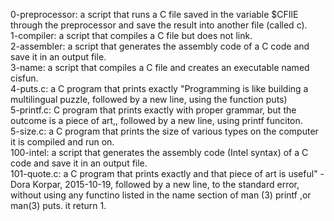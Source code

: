 0-preprocessor: a script that runs a C file saved in the variable $CFIlE through the preprocessor and save the result into another file (called c).  
1-compiler: a script that compiles a C file but does not link.  
2-assembler: a script that generates the assembly code of a C code and save it in an output file.  
3-name: a script that compiles a C file and creates an executable named cisfun.  
4-puts.c: a C program that prints exactly "Programming is like building a multilingual puzzle, followed by a new line, using the function puts)  
5-printf.c: C program that prints exactly with proper grammar, but the outcome is a piece of art,, followed by a new line, using printf funciton.  
5-size.c: a C program that prints the size of various types on the computer it is compiled and run on.  
100-intel: a script that generates the assembly code (Intel syntax) of a C code and save it in an output file.  
101-quote.c: a C program that prints exactly and that piece of art is useful" - Dora Korpar, 2015-10-19, followed by a new line, to the standard error, without using any functino listed in the name section of man (3) printf ,or man(3) puts. it return 1.
